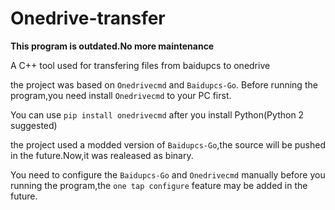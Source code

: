 # Onedrive-transfer

**This program is outdated.No more maintenance**

A C++ tool used for transfering files from baidupcs to onedrive

the project was based on `Onedrivecmd` and `Baidupcs-Go`.
Before running the program,you need install `Onedrivecmd` to your PC first.

You can use `pip install onedrivecmd` after you install Python(Python 2 suggested)

the project used a modded version of `Baidupcs-Go`,the source will be pushed in the future.Now,it was realeased as binary.

You need to configure the `Baidupcs-Go` and `Onedrivecmd` manually before you running the program,the `one tap configure` feature may be added in the future.
